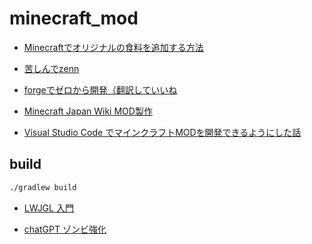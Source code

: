 # minecraft_mod
- [Minecraftでオリジナルの食料を追加する方法](https://selifemorizo.com/2024/10/12/%e3%80%90java-mod%e9%96%8b%e7%99%ba%e3%80%91minecraft%e3%81%a7%e3%82%aa%e3%83%aa%e3%82%b8%e3%83%8a%e3%83%ab%e3%81%ae%e9%a3%9f%e6%96%99%e3%82%92%e8%bf%bd%e5%8a%a0%e3%81%99%e3%82%8b%e6%96%b9%e6%b3%95/)
- [苦しんでzenn](https://zenn.dev/cyber_hacnosuke/books/minecraft-modding/viewer/env)

- [forgeでゼロから開発（翻訳していいね](https://docs.minecraftforge.net/en/latest/gettingstarted/)

- [Minecraft Japan Wiki MOD製作](https://minecraftjapan.miraheze.org/wiki/MOD%E8%A3%BD%E4%BD%9C)

- [Visual Studio Code でマインクラフトMODを開発できるようにした話](https://qiita.com/SoundRabbit/items/b326a6e2887e9e70b3c9)
  
## build
~~~sh
./gradlew build
~~~

- [LWJGL 入門](https://zenryokuservice.com/wp/2020/05/05/java-3d-lwjgl-〜tutorial-1-windowを表示する〜/)
  
- [chatGPT ゾンビ強化](https://chatgpt.com/share/67346c00-cdf0-800c-a9c5-51cdcd904e6d)